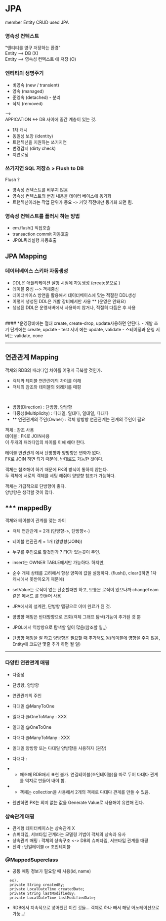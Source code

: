 # JPA
member Entity CRUD used JPA

### 영속성 컨텍스트
"엔티티를 영구 저장하는 환경"<br>
Entity --> DB (X)<br>
Entity --> 영속성 컨텍스트 에 저장 (O)
<br>
### 엔티티의 생명주기
- 비영속 (new / transient)
- 영속 (managed)
- 준영속 (detached) - 분리 
- 삭제 (removed)

--> <br>
APPICATION <-> DB 사이에 중간 계층이 있는 것.
- 1차 캐시
- 동일성 보장 (identity)
- 트랜젝션을 지원하는 쓰기지연
- 변경감지 (dirty check)
- 지연로딩

### 쓰기지연 SQL 저장소 > Flush to DB
Flush ? <br>
- 영속성 컨텍스트를 비우지 않음
- 영속성 컨텍스트의 변경 내용을 데이터 베이스에 동기화 
- 트랜젝션이라는 작업 단위가 중요 -> 커밋 직전에만 동기화 되면 됨.


### 영속성 컨텍스트를 플러시 하는 방법
- em.flush() 직접호출
- transaction commit 자동호출
- JPQL쿼리실행 자동호출


## JPA Mapping
### 데이터베이스 스키마 자동생성
- DDL은 애플리케이션 실행 시점에 자동생성 (create문으로 )
- 테이블 중심 --> 객체중심
- 데이터베이스 방언을 활용해서 데이터베이스에 맞는 적절한 DDL생성
- 이렇게 생성된 DDL은 개발 장비에서만 사용 **
  (운영은 안돼요)
- 생성된 DDL은 운영서버에서 사용하지 않거나, 적절히 다듬은 후 사용
<br>
#### *운영장비에는 절대 create, create-drop, update사용하면 안된다. 
- 개발 초기 단계에는 create, update
- test 서버 에는 update, validate 
- 스테이징과 운영 서버는 validate, none



- - -
 

## 연관관계 Mapping
객체와 RDB의 패러다임 차이를 어떻게 극복할 것인가.

- 객체와 테이블 연관관계의 차이를 이해
- 객체의 참조와 테이블의 외래키를 매핑

<br>


- 방향(Direction) : 단방향, 양방향
- 다중성(Multiplicity) : 다대일, 일대다, 일대일, 다대다
- ** 연관관계의 주인(Owner) : 객체 양방향 연관관계는 관계의 주인이 필요

객체 : 참조 사용 <br>
테이블 : FK로 JOIN사용 <br>
이 두개의 패러다임의 차이를 이해 해야 한다.

테이블 연관관계 에서 단방향과 양방향은 변화가 없다. <br>
FK로 JOIN 하면 되기 때문에. 반대로도 가능한 것이다.

객체는 참조해야 하기 때문에 FK의 방식이 통하지 않는다.<br>
두 객체에 서로의 객체를 세팅 해줘야 양방향 참조가 가능하다.

객체는 가급적으로 단방향이 좋다. <br>
양방향은 생각할 것이 많다.

## *** mappedBy
객체와 테이블이 관계를 맺는 차이

- 객체 연관관계 = 2개 (단방향->, 단방향<-)
- 테이블 연관관계 = 1개 (양방향(JOIN))


- 누구를 주인으로 할것인가 ? FK가 있는곳이 주인.

- insert는 OWNER TABLE에서만 가능하다. 하지만,

- 순수 개체 상태를 고려해서 항상 양쪽에 값을 설정하자.
  (flush(), clear()하면 1차 캐시에서 못받아오기 때문에)


- setValue는 로직이 없는 단순할때만 하고,
  보통은 로직이 있으나까 changeTeam 같은 메서드 를 만들어 사용


- JPA에서의 설계란, 단방향 맵핑으로 이미 완료가 된 것.
- 양방향 매핑은 반대방향으로 조회(객체 그래프 탐색)기능이 추가된 것 뿐
- JPQL에서 역방향으로 탐색할 일이 많음(참조할 일,,)
- 단방향 매핑을 잘 하고 양방향은 필요할 때 추가해도 됨(테이블에 영향을 주지 않음, Entity에 코드만 몇줄 추가 하면 될 일)


- - -


### 다양한 연관관계 매핑

- 다중성
- 단방향, 양방향
- 연관관계의 주인


- 다대일 @ManyToOne
- 일대다 @OneToMany : XXX
- 일대일 @OneToOne
- 다대다 @ManyToMany : XXX


- 일대일 양방향 또는 다대일 양방향을 사용하자 (권장)
- 다대다 :
- - 애초애 RDB애서 표현 불가. 연결테이블(조인테이블)을 따로 두어 다대다 관계를 억지로 만들어 내야 함.
- - 객체는 collection을 사용해서 2개의 객체로 다대다 관계를 만들 수 있음.

- 웬만하면 PK는 의미 없는 값을 Generate Value로 사용해야 유연해 진다.


### 상속관계 매핑

- 관계형 데이터베이스는 상속관계 X
- 슈퍼타입, 서브타입 관계라는 모델링 기법이 객체의 상속과 유사
- 상속관계 매핑 : 객체의 상속구조 <-> DB의 슈퍼타입, 서브타입 관계를 매핑
- 전략 : 단일테이블 or 조인테이블

### @MappedSuperclass

- 공통 매핑 정보가 필요할 때 사용(id, name)
````
  ex).
  private String createdBy;
  private LocalDateTime createdDate;
  private String lastModifiedBy;
  private LocalDateTime lastModifiedDate;
````
- RDB에서 지속적으로 넣어줬던 이런 것들... 객체로 하나 빼서 해당 어노테이션으로 가눙...! 

